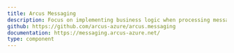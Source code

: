 ```yaml
---
title: Arcus Messaging
description: Focus on implementing business logic when processing messages from queues or event subscriptions.
github: https://github.com/arcus-azure/arcus.messaging
documentation: https://messaging.arcus-azure.net/
type: component
---
```

